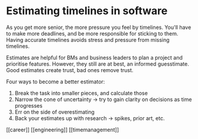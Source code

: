 # Estimating timelines in software

As you get more senior, the more pressure you feel by timelines. You'll have to make more deadlines, and be more responsible for sticking to them. Having accurate timelines avoids stress and pressure from missing timelines.

Estimates are helpful for BMs and business leaders to plan a project and prioritise features. However, they still are at best, an informed guesstimate. Good estimates create trust, bad ones remove trust.

Four ways to become a better estimator:
1. Break the task into smaller pieces, and calculate those
2. Narrow the cone of uncertainty -> try to gain clarity on decisions as time progresses
3. Err on the side of overestimating
4. Back your estimates up with research -> spikes, prior art, etc.

[[career]]
[[engineering]]
[[timemanagement]]